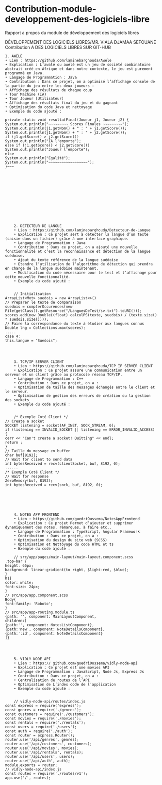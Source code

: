 # Contribution-module-developpement-des-logiciels-libre
Rapport a propos du module de développement des logiciels libres



DÉVELOPPEMENT DES LOGICIELS LIBRES/MR. VIALA
DJAMAA SEFOUANE           
Contribution A DES LOGICIELS LIBRES SUR GIT-HUB

    1. AWELE
    • Lien : https://github.com/laminebarghouda/Awele
    • Explication : L'awalé ou awélé est un jeu de société combinatoire abstrait créé en Afrique et dans notre contexte, le jeu est purement programmé en Java.
    • Langage de Programmation : Java
    • Contribution : Dans ce projet, on a optimisé l’affichage console de la partie du jeu entre les deux joueurs : 
    • Affichage des résultats de chaque coup
    • Tour Machine (IA)
    • Tour Joueur (Utilisateur)
    • Affichage des résultats final du jeu et du gagnant
    • Optimisation du code Java et nettoyage
    • Exemple du code ajouté :
    
~~~// Determiner le gagnat de la partie
private static void resultatFinal(Joueur j1, Joueur j2) {
System.out.println("~~~~~~~~~ Scores Finales ~~~~~~~~~");
System.out.println(j1.getNom() + " : " + j1.getScore());
System.out.println(j1.getNom() + " : " + j2.getScore());
if (j1.getScore() > j2.getScore())
System.out.println("IA l'emporte");
else if (j1.getScore() < j2.getScore())
System.out.println("Joueur l'emporte");
else
System.out.println("Egalité");
System.out.println("~~~~~~~~~~~~~~~~~~");
}~~~













    2. DETECTEUR DE LANGUE
    • Lien : https://github.com/laminebarghouda/Detecteur-de-Langue 
    • Explication : Ce projet sert à détecter la langue d’un texte (saisie dans un fichier) grâce à une interface graphique.
    • Langage de Programmation : Java
    • Contribution : Dans ce projet, on a ajouté une nouvelle fonctionnalité et c’est la reconnaissance et détection de la langue suédoise.
    • Ajout du texte référence de la langue suédoise
    • Etendre l’utilisation de l’algorithme de détection qui prendra en charge de la langue suédoise maintenant.
    • Modification du code nécessaire pour le test et l’affichage pour cette nouvelle fonctionnalité.
    • Exemple du code ajouté :
    
    
    // Initialisation
ArrayList<Mot> suedois = new ArrayList<>()
// Preparer le texte de comparaison
suedois = compterOccurences(new
File(getClass().getResource("/LanguesDeTest/sv.txt").toURI()));
scores.add(new Double((float) calculPS(texte, suedois) / (texte.size() * suedois.size())));
// Faire la correspondance du texte à étudier aux langues connus
Double lng = Collections.max(scores);
.....
case 4:
this.langue = "Suedois";




    3. TCP/IP SERVER CLIENT
    • Lien : https://github.com/laminebarghouda/TCP_IP_SERVER_CLIENT
    • Explication : Ce projet assure une communication entre un serveur et un client grâce au protocole réseau TCP/IP.
    • Langage de Programmation : C++
    • Contribution : Dans ce projet, on a : 
    • Optimisation de taille des messages échangés entre le client et le serveur.
    • Optimisation de gestion des erreurs de création ou la gestion des sockets
    • Exemple du code ajouté :
    
    
    /* Exemple Coté Client */
// Create a socket
SOCKET listening = socket(AF_INET, SOCK_STREAM, 0);
if (listening == INVALID_SOCKET || listening == ERROR_INVALID_ACCESS)
{
cerr << "Can't create a socket! Quitting" << endl;
return ;
}
// Taille du message en buffer
char buf[8192];
// Wait for client to send data
int bytesReceived = recv(clientSocket, buf, 8192, 0);
......
/* Exemple Coté Client */
// Wait for response
ZeroMemory(buf, 8192);
int bytesReceived = recv(sock, buf, 8192, 0);






    4. NOTES APP FRONTEND
    • Lien : https://github.com/guedriOussema/NotesAppFrontend 
    • Explication : Ce projet Permet d’ajouter et supprimer dynamiquement des notes, remarques, à faire etc..
    • Langage de Programmation : TypeScript, Angular Framework
    • Contribution : Dans ce projet, on a : 
    • Optimisation du design du site web (SCSS)
    • Optimisation et Nettoyage du code HTML et ts
    • Exemple du code ajouté :
    
    // src/app/pages/main-layout/main-layout.component.scss
.top-bar {
height: 65px;
background: linear-gradient(to right, $light-red, $blue);
}
h1{
color: white;
font-size: 24px;
}
// src/app/app.component.scss
Body{
font-family: 'Roboto';
}
// src/app/app-routing.module.ts
{path: '', component: MainLayoutComponent,
children:[
{path:'', component: NotesListComponent},
{path:'new', component: NoteDetailsComponent},
{path:':id', component: NoteDetailsComponent}
]}




    5. VIDLY NODE API
    • Lien : https:// github.com/guedriOussema/vidly-node-api 
    • Explication : Ce projet est une movies API
    • Langage de Programmation : JavaScript, Node Js, Express Js
    • Contribution : Dans ce projet, on a : 
    • Centralisation de routes de l’API
    • Optimisation de L’index code de l’application
    • Exemple du code ajouté :
    
    
    // vidly-node-api/routes/index.js
const express = require('express');
const genres = require('./genres');
const customers = require('./customers');
const movies = require('./movies');
const rentals = require('./rentals');
const users = require('./users');
const auth = require('./auth');
const router = express.Router();
router.use('/api/genres', genres);
router.use('/api/customers', customers);
router.use('/api/movies', movies);
router.use('/api/rentals', rentals);
router.use('/api/users', users);
router.use('/api/auth', auth);
module.exports = router;
// vidly-node-api/index.js
const routes = require('./routes/v1');
app.use('/', routes);
